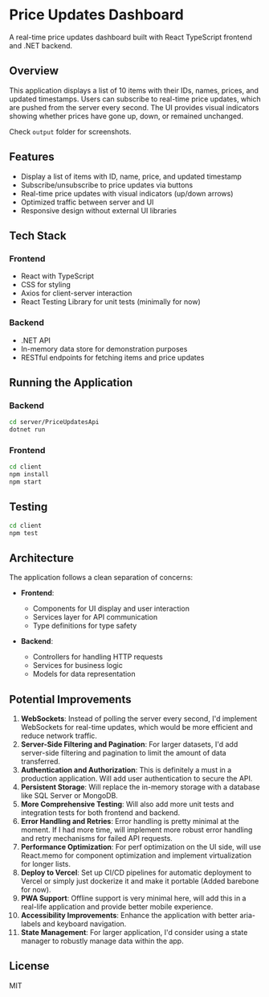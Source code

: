 # Price Updates Dashboard

A real-time price updates dashboard built with React TypeScript frontend and .NET backend.

## Overview

This application displays a list of 10 items with their IDs, names, prices, and updated timestamps. Users can subscribe to real-time price updates, which are pushed from the server every second. The UI provides visual indicators showing whether prices have gone up, down, or remained unchanged.

Check `output` folder for screenshots.

## Features

- Display a list of items with ID, name, price, and updated timestamp
- Subscribe/unsubscribe to price updates via buttons
- Real-time price updates with visual indicators (up/down arrows)
- Optimized traffic between server and UI
- Responsive design without external UI libraries

## Tech Stack

### Frontend

- React with TypeScript
- CSS for styling
- Axios for client-server interaction
- React Testing Library for unit tests (minimally for now)

### Backend

- .NET API
- In-memory data store for demonstration purposes
- RESTful endpoints for fetching items and price updates

## Running the Application

### Backend

```bash
cd server/PriceUpdatesApi
dotnet run
```

### Frontend

```bash
cd client
npm install
npm start
```

## Testing

```bash
cd client
npm test
```

## Architecture

The application follows a clean separation of concerns:

- **Frontend**:

  - Components for UI display and user interaction
  - Services layer for API communication
  - Type definitions for type safety

- **Backend**:
  - Controllers for handling HTTP requests
  - Services for business logic
  - Models for data representation

## Potential Improvements

1. **WebSockets**: Instead of polling the server every second, I'd implement WebSockets for real-time updates, which would be more efficient and reduce network traffic.
2. **Server-Side Filtering and Pagination**: For larger datasets, I'd add server-side filtering and pagination to limit the amount of data transferred.
3. **Authentication and Authorization**: This is definitely a must in a production application. Will add user authentication to secure the API.
4. **Persistent Storage**: Will replace the in-memory storage with a database like SQL Server or MongoDB.
5. **More Comprehensive Testing**: Will also add more unit tests and integration tests for both frontend and backend.
6. **Error Handling and Retries**: Error handling is pretty minimal at the moment. If I had more time, will implement more robust error handling and retry mechanisms for failed API requests.
7. **Performance Optimization**: For perf optimization on the UI side, will use React.memo for component optimization and implement virtualization for longer lists.
8. **Deploy to Vercel**: Set up CI/CD pipelines for automatic deployment to Vercel or simply just dockerize it and make it portable (Added barebone for now).
9. **PWA Support**: Offline support is very minimal here, will add this in a real-life application and provide better mobile experience.
10. **Accessibility Improvements**: Enhance the application with better aria-labels and keyboard navigation.
11. **State Management**: For larger application, I'd consider using a state manager to robustly manage data within the app.

## License

MIT
